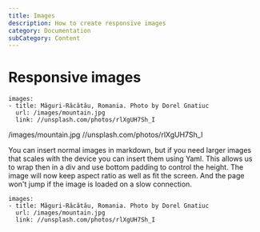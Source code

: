 ```yaml
---
title: Images
description: How to create responsive images
category: Documentation
subCategory: Content
---
```


# Responsive images

```styledYaml
images:
- title: Măguri-Răcătău, Romania. Photo by Dorel Gnatiuc
  url: /images/mountain.jpg
  link: //unsplash.com/photos/rlXgUH7Sh_I
```
/images/mountain.jpg
//unsplash.com/photos/rlXgUH7Sh_I

You can insert normal images in markdown, but if you need larger images that scales with the device you can insert them using Yaml. This allows us to wrap then in a div and use bottom padding to control the height. The image will now keep aspect ratio as well as fit the screen. And the page won't jump if the image is loaded on a slow connection.

```highlight
images:
- title: Măguri-Răcătău, Romania. Photo by Dorel Gnatiuc
  url: /images/mountain.jpg
  link: //unsplash.com/photos/rlXgUH7Sh_I
```